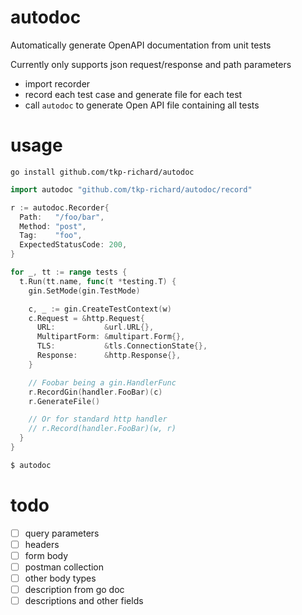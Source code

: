 # autodoc
Automatically generate OpenAPI documentation from unit tests

Currently only supports json request/response and path parameters

- import recorder
- record each test case and generate file for each test
- call `autodoc` to generate Open API file containing all tests

# usage

```
go install github.com/tkp-richard/autodoc
```

```go
import autodoc "github.com/tkp-richard/autodoc/record"
```

```go
r := autodoc.Recorder{
  Path:   "/foo/bar",
  Method: "post",
  Tag:    "foo",
  ExpectedStatusCode: 200,
}

for _, tt := range tests {
  t.Run(tt.name, func(t *testing.T) {
    gin.SetMode(gin.TestMode)

    c, _ := gin.CreateTestContext(w)
    c.Request = &http.Request{
      URL:           &url.URL{},
      MultipartForm: &multipart.Form{},
      TLS:           &tls.ConnectionState{},
      Response:      &http.Response{},
    }

    // Foobar being a gin.HandlerFunc
    r.RecordGin(handler.FooBar)(c)
    r.GenerateFile()

    // Or for standard http handler
    // r.Record(handler.FooBar)(w, r)
  }
}
```

```bash
$ autodoc
```

# todo
- [ ] query parameters
- [ ] headers
- [ ] form body
- [ ] postman collection
- [ ] other body types
- [ ] description from go doc
- [ ] descriptions and other fields
